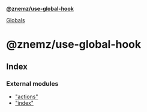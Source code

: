 **[@znemz/use-global-hook](README.md)**

[Globals](globals.md)

# @znemz/use-global-hook

## Index

### External modules

* ["actions"](modules/_actions_.md)
* ["index"](modules/_index_.md)